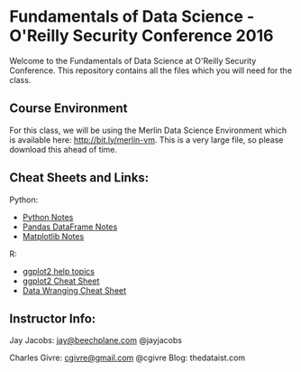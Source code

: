 # Fundamentals of Data Science - O'Reilly Security Conference 2016
Welcome to the Fundamentals of Data Science at O'Reilly Security Conference.  This repository contains all the files which you will need for the class.  

## Course Environment
For this class, we will be using the Merlin Data Science Environment which is available here: http://bit.ly/merlin-vm.  This is a very large file, so please download this ahead of time.

## Cheat Sheets and Links:

Python:

* [Python Notes](https://drive.google.com/open?id=0ByIrJAE4KMTtWGZmQXBPai1NQWM)
* [Pandas DataFrame Notes](https://drive.google.com/open?id=0ByIrJAE4KMTtTUtiVExiUGVkRkE)
* [Matplotlib Notes](https://drive.google.com/open?id=0ByIrJAE4KMTtT1FqTzdOekg2RUU)

R:

* [ggplot2 help topics](http://docs.ggplot2.org/current/)
* [ggplot2 Cheat Sheet](https://www.rstudio.com/wp-content/uploads/2015/12/ggplot2-cheatsheet-2.0.pdf)
* [Data Wranging Cheat Sheet](https://www.rstudio.com/wp-content/uploads/2015/02/data-wrangling-cheatsheet.pdf)

## Instructor Info:
Jay Jacobs: 
jay@beechplane.com
@jayjacobs

Charles Givre:
cgivre@gmail.com
@cgivre
Blog: thedataist.com
